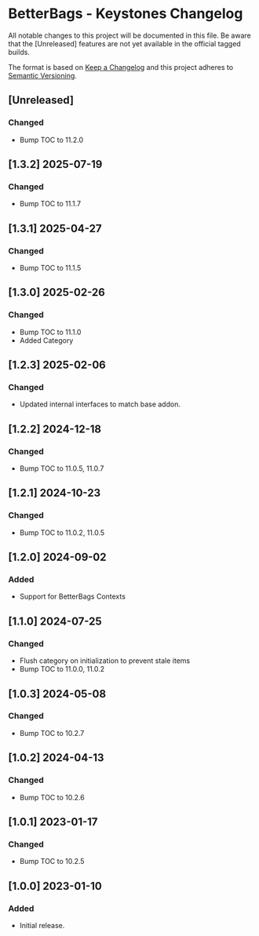 # BetterBags - Keystones Changelog
All notable changes to this project will be documented in this file. Be aware that the [Unreleased] features are not yet available in the official tagged builds.

The format is based on [Keep a Changelog](http://keepachangelog.com/) and this project adheres to [Semantic Versioning](http://semver.org/).

## [Unreleased]
### Changed
- Bump TOC to 11.2.0

## [1.3.2] 2025-07-19
### Changed
- Bump TOC to 11.1.7

## [1.3.1] 2025-04-27
### Changed
- Bump TOC to 11.1.5

## [1.3.0] 2025-02-26
### Changed
- Bump TOC to 11.1.0
- Added Category

## [1.2.3] 2025-02-06
### Changed
- Updated internal interfaces to match base addon.

## [1.2.2] 2024-12-18
### Changed
- Bump TOC to 11.0.5, 11.0.7

## [1.2.1] 2024-10-23
### Changed
- Bump TOC to 11.0.2, 11.0.5

## [1.2.0] 2024-09-02
### Added
- Support for BetterBags Contexts

## [1.1.0] 2024-07-25
### Changed
- Flush category on initialization to prevent stale items
- Bump TOC to 11.0.0, 11.0.2

## [1.0.3] 2024-05-08
### Changed
- Bump TOC to 10.2.7

## [1.0.2] 2024-04-13
### Changed
- Bump TOC to 10.2.6

## [1.0.1] 2023-01-17
### Changed
- Bump TOC to 10.2.5

## [1.0.0] 2023-01-10
### Added
- Initial release.
